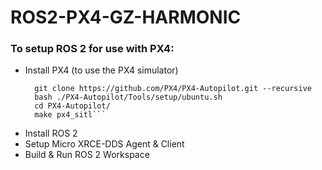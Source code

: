 # ROS2-PX4-GZ-HARMONIC

### To setup ROS 2 for use with PX4:

- Install PX4 (to use the PX4 simulator)
    ```cd
      git clone https://github.com/PX4/PX4-Autopilot.git --recursive
      bash ./PX4-Autopilot/Tools/setup/ubuntu.sh
      cd PX4-Autopilot/
      make px4_sitl```
- Install ROS 2
- Setup Micro XRCE-DDS Agent & Client
- Build & Run ROS 2 Workspace
